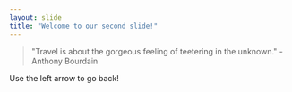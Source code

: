```yaml
---
layout: slide
title: "Welcome to our second slide!"
---
```

> "Travel is about the gorgeous feeling of teetering in the unknown." - Anthony Bourdain

Use the left arrow to go back!
